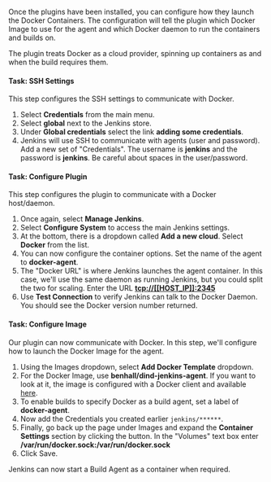 Once the plugins have been installed, you can configure how they launch the Docker Containers. The configuration will tell the plugin which Docker Image to use for the agent and which Docker daemon to run the containers and builds on.

The plugin treats Docker as a cloud provider, spinning up containers as and when the build requires them.

#### Task: SSH Settings

This step configures the SSH settings to communicate with Docker.

1. Select **Credentials** from the main menu.
2. Select **global** next to the Jenkins store.
3. Under **Global credentials** select the link **adding some credentials**.
4. Jenkins will use SSH to communicate with agents (user and password). Add a new set of "Credentials". The username is **jenkins** and the password is **jenkins**. Be careful about spaces in the user/password.

#### Task: Configure Plugin

This step configures the plugin to communicate with a Docker host/daemon.

1. Once again, select **Manage Jenkins**.
2. Select **Configure System** to access the main Jenkins settings.
3. At the bottom, there is a dropdown called **Add a new cloud**. Select **Docker** from the list.
4. You can now configure the container options. Set the name of the agent to **docker-agent**.
5. The "Docker URL" is where Jenkins launches the agent container. In this case, we'll use the same daemon as running Jenkins, but you could split the two for scaling. Enter the URL **[tcp://[[HOST_IP]]:2345](tcp://[[HOST_IP]]:2345)**
6. Use **Test Connection** to verify Jenkins can talk to the Docker Daemon. You should see the Docker version number returned.

#### Task: Configure Image

Our plugin can now communicate with Docker. In this step, we'll configure how to launch the Docker Image for the agent.

1. Using the Images dropdown, select **Add Docker Template** dropdown.
2. For the Docker Image, use **benhall/dind-jenkins-agent**. If you want to look at it, the image is configured with a Docker client and available [here](https://hub.docker.com/r/benhall/dind-jenkins-agent).
3. To enable builds to specify Docker as a build agent, set a label of **docker-agent**.
4. Now add the Credentials you created earlier `jenkins/******`.
5. Finally, go back up the page under Images and expand the **Container Settings** section by clicking the button. In the "Volumes" text box enter **/var/run/docker.sock:/var/run/docker.sock**
6. Click Save.

Jenkins can now start a Build Agent as a container when required.
